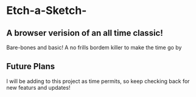 # Etch-a-Sketch-
## A browser verision of an all time classic!
Bare-bones and basic! A no frills bordem killer to make the time go by

## Future Plans
I will be adding to this project as time permits, so keep checking back for new featurs and updates! 
